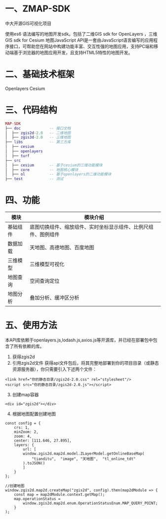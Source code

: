 # 一、ZMAP-SDK

中大开源GIS可视化项目

使用es6 语法编写的地图开发sdk。包括了二维GIS sdk for OpenLayers ，三维GIS sdk for Cesium
地图JavaScript API是一套由JavaScript语言编写的应用程序接口，可帮助您在网站中构建功能丰富、交互性强的地图应用，支持PC端和移动端基于浏览器的地图应用开发，且支持HTML5特性的地图开发。

# 二、基础技术框架
Openlayers Cesium

# 三、代码结构
``` lua
MAP-SDK
├── doc             -- 接口文档
│  ├── zgis2d-2.0   -- 二维地图
│  ├── zgis3d-2.0   -- 三维地图
├── libs            -- 第三方库
│  ├── cesium
│  ├── openlayers
│  ├── turf
├── src
│  ├── cesium       -- 基于cesium的三维功能模块
│  ├── core         -- 地图核心模块
│  ├── ol           -- 基于openlayers的二维功能模块
├── test            -- 测试
```

# 四、功能
| 模块                                                  | 模块介绍                                                  |
| ----------------------------------------------------------- | ------------------------------------------------------------ |
| 基础组件 | 底图切换组件、缩放组件、实时坐标显示组件、比例尺组件、图例组件                  |
| 数据加载 |        天地图、高德地图、百度地图                   |
| 三维模型    |     三维模型可视化            |
| 地图查询 | 空间查询定位 |
| 地图分析 | 叠加分析、缓冲区分析 |

# 五、使用方法
本API库依赖于openlayers.js,lodash.js,axios.js等开源库，并已经在部署包中包含了所有依赖的库。

1. 获得zgis2d
2. 引用zgis2d文件
获得api文件包后，将其完整地部署到你的项目目录（或静态资源服务器），你只需要引入下述两个文件：
```
<link href="你的静态目录/zgis2d-2.0.css" rel="stylesheet"/>     
<script src="你的静态目录/zgis2d-2.0.js"></script>
```

3. 创建map容器
```
<div id="zgis2d"></div>
```

4. 根据地图配置创建地图
```
const config = {
    crs: 1,
    minZoom: 2,
    zoom: 4,
    center: [111.646, 27.895],
    layers: {
        url: [
        window.zgis2d.map2d.model.ZLayerModel.getOnlineBaseMap(
            "tianditu",  "image", "天地图",  "tl_online_tdt"
        ).toJSON()
        ]
    }
};

//创建地图
window.zgis2d.map2d.createMap("zgis2d", config).then(map2dModule => {
    const map = map2dModule.context.getMap();
    map.operationStatus =
        window.zgis2d.map2d.enum.OperationStatusEnum.MAP_QUERY_POINT;
    }
);
```